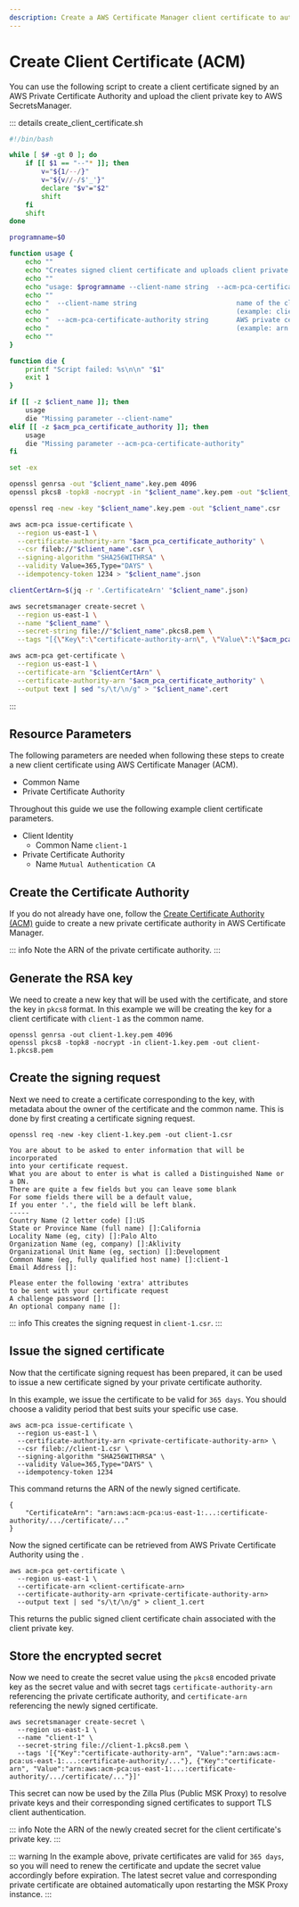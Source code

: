 ```yaml
---
description: Create a AWS Certificate Manager client certificate to authenticate Kafka client identity.
---
```


# Create Client Certificate (ACM)

You can use the following script to create a client certificate signed by an AWS Private Certificate Authority and upload the client private key to AWS SecretsManager.

::: details create_client_certificate.sh

```bash
#!/bin/bash

while [ $# -gt 0 ]; do
    if [[ $1 == "--"* ]]; then
        v="${1/--/}"
        v="${v//-/$'_'}"
        declare "$v"="$2"
        shift
    fi
    shift
done

programname=$0

function usage {
    echo ""
    echo "Creates signed client certificate and uploads client private key to SecretsManager"
    echo ""
    echo "usage: $programname --client-name string  --acm-pca-certificate-authority string"
    echo ""
    echo "  --client-name string                         name of the client"
    echo "                                               (example: client-1)"
    echo "  --acm-pca-certificate-authority string       AWS private certificate authority arn"
    echo "                                               (example: arn:aws:acm-pca:us-east-1..:certificate-authority)"
    echo ""
}

function die {
    printf "Script failed: %s\n\n" "$1"
    exit 1
}

if [[ -z $client_name ]]; then
    usage
    die "Missing parameter --client-name"
elif [[ -z $acm_pca_certificate_authority ]]; then
    usage
    die "Missing parameter --acm-pca-certificate-authority"
fi

set -ex

openssl genrsa -out "$client_name".key.pem 4096
openssl pkcs8 -topk8 -nocrypt -in "$client_name".key.pem -out "$client_name".pkcs8.pem

openssl req -new -key "$client_name".key.pem -out "$client_name".csr

aws acm-pca issue-certificate \
  --region us-east-1 \
  --certificate-authority-arn "$acm_pca_certificate_authority" \
  --csr fileb://"$client_name".csr \
  --signing-algorithm "SHA256WITHRSA" \
  --validity Value=365,Type="DAYS" \
  --idempotency-token 1234 > "$client_name".json

clientCertArn=$(jq -r '.CertificateArn' "$client_name".json)

aws secretsmanager create-secret \
  --region us-east-1 \
  --name "$client_name" \
  --secret-string file://"$client_name".pkcs8.pem \
  --tags "[{\"Key\":\"certificate-authority-arn\", \"Value\":\"$acm_pca_certificate_authority\"}, {\"Key\":\"certificate-arn\", \"Value\": \"$clientCertArn\"}]"

aws acm-pca get-certificate \
  --region us-east-1 \
  --certificate-arn "$clientCertArn" \
  --certificate-authority-arn "$acm_pca_certificate_authority" \
  --output text | sed "s/\t/\n/g" > "$client_name".cert

```

:::

## Resource Parameters

The following parameters are needed when following these steps to create a new client certificate using AWS Certificate Manager (ACM).

- Common Name
- Private Certificate Authority

Throughout this guide we use the following example client certificate parameters.

- Client Identity
  - Common Name `client-1`
- Private Certificate Authority
  - Name `Mutual Authentication CA`

## Create the Certificate Authority

If you do not already have one, follow the [Create Certificate Authority (ACM)](./create-certificate-authority-acm.md) guide to create a new private certificate authority in AWS Certificate Manager.

::: info
Note the ARN of the private certificate authority.
:::

## Generate the RSA key

We need to create a new key that will be used with the certificate, and store the key in `pkcs8` format. In this example we will be creating the key for a client certificate with `client-1` as the common name.

```bash:no-line-numbers
openssl genrsa -out client-1.key.pem 4096
openssl pkcs8 -topk8 -nocrypt -in client-1.key.pem -out client-1.pkcs8.pem
```

## Create the signing request

Next we need to create a certificate corresponding to the key, with metadata about the owner of the certificate and the common name. This is done by first creating a certificate signing request.

```bash:no-line-numbers
openssl req -new -key client-1.key.pem -out client-1.csr
```

```output:no-line-numbers
You are about to be asked to enter information that will be incorporated
into your certificate request.
What you are about to enter is what is called a Distinguished Name or a DN.
There are quite a few fields but you can leave some blank
For some fields there will be a default value,
If you enter '.', the field will be left blank.
-----
Country Name (2 letter code) []:US
State or Province Name (full name) []:California
Locality Name (eg, city) []:Palo Alto
Organization Name (eg, company) []:Aklivity
Organizational Unit Name (eg, section) []:Development
Common Name (eg, fully qualified host name) []:client-1
Email Address []:

Please enter the following 'extra' attributes
to be sent with your certificate request
A challenge password []:
An optional company name []:
```

::: info
This creates the signing request in `client-1.csr`.
:::

## Issue the signed certificate

Now that the certificate signing request has been prepared, it can be used to issue a new certificate signed by your private certificate authority.

In this example, we issue the certificate to be valid for `365 days`. You should choose a validity period that best suits your specific use case.

```bash:no-line-numbers
aws acm-pca issue-certificate \
  --region us-east-1 \
  --certificate-authority-arn <private-certificate-authority-arn> \
  --csr fileb://client-1.csr \
  --signing-algorithm "SHA256WITHRSA" \
  --validity Value=365,Type="DAYS" \
  --idempotency-token 1234
```

This command returns the ARN of the newly signed certificate.

```json:no-line-numbers
{
    "CertificateArn": "arn:aws:acm-pca:us-east-1:...:certificate-authority/.../certificate/..."
}
```

Now the signed certificate can be retrieved from AWS Private Certificate Authority using the .

```bash:no-line-numbers
aws acm-pca get-certificate \
  --region us-east-1 \
  --certificate-arn <client-certificate-arn>
  --certificate-authority-arn <private-certificate-authority-arn>
  --output text | sed "s/\t/\n/g" > client_1.cert
```

This returns the public signed client certificate chain associated with the client private key.

## Store the encrypted secret

Now we need to create the secret value using the `pkcs8` encoded private key as the secret value and with secret tags `certificate-authority-arn` referencing the private certificate authority, and `certificate-arn` referencing the newly signed certificate.

```bash:no-line-numbers
aws secretsmanager create-secret \
  --region us-east-1 \
  --name "client-1" \
  --secret-string file://client-1.pkcs8.pem \
  --tags '[{"Key":"certificate-authority-arn", "Value":"arn:aws:acm-pca:us-east-1:...:certificate-authority/..."}, {"Key":"certificate-arn", "Value":"arn:aws:acm-pca:us-east-1:...:certificate-authority/.../certificate/..."}]'
```

This secret can now be used by the Zilla Plus (Public MSK Proxy) to resolve private keys and their corresponding signed certificates to support TLS client authentication.

::: info
Note the ARN of the newly created secret for the client certificate's private key.
:::

::: warning
In the example above, private certificates are valid for `365 days`, so you will need to renew the certificate and update the secret value accordingly before expiration. The latest secret value and corresponding private certificate are obtained automatically upon restarting the MSK Proxy instance.
:::
